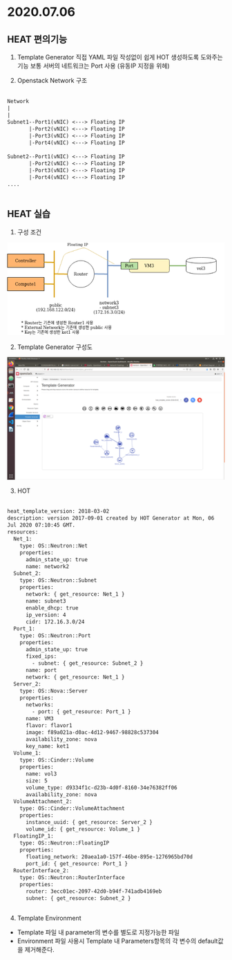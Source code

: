 2020.07.06
===========

HEAT 편의기능
-----------
1. Template Generator
직접 YAML 파일 작성없이 쉽게 HOT 생성하도록 도와주는 기능
보통 서버의 네트워크는 Port 사용 (유동IP 지정을 위헤)

2. Openstack Network 구조
<pre>
<code>
Network
|
|
Subnet1--Port1(vNIC) <---> Floating IP
       |-Port2(vNIC) <---> Floating IP
       |-Port3(vNIC) <---> Floating IP
       |-Port4(vNIC) <---> Floating IP
       
Subnet2--Port1(vNIC) <---> Floating IP
       |-Port2(vNIC) <---> Floating IP
       |-Port3(vNIC) <---> Floating IP
       |-Port4(vNIC) <---> Floating IP
....
</code>
</pre>

HEAT 실습
---------
1) 구성 조건
<img src=/img/20200706.png>

2) Template Generator 구성도
<img src=/img/20200706-1.png>

3) HOT
<pre>
<code>
heat_template_version: 2018-03-02
description: version 2017-09-01 created by HOT Generator at Mon, 06 Jul 2020 07:10:45 GMT.
resources: 
  Net_1: 
    type: OS::Neutron::Net
    properties: 
      admin_state_up: true
      name: network2
  Subnet_2: 
    type: OS::Neutron::Subnet
    properties: 
      network: { get_resource: Net_1 }
      name: subnet3
      enable_dhcp: true
      ip_version: 4
      cidr: 172.16.3.0/24
  Port_1: 
    type: OS::Neutron::Port
    properties: 
      admin_state_up: true
      fixed_ips: 
        - subnet: { get_resource: Subnet_2 }
      name: port
      network: { get_resource: Net_1 }
  Server_2: 
    type: OS::Nova::Server
    properties: 
      networks: 
        - port: { get_resource: Port_1 }
      name: VM3
      flavor: flavor1
      image: f89a021a-d0ac-4d12-9467-98828c537304
      availability_zone: nova
      key_name: ket1
  Volume_1: 
    type: OS::Cinder::Volume
    properties: 
      name: vol3
      size: 5
      volume_type: d9334f1c-d23b-4d0f-8160-34e76382ff06
      availability_zone: nova
  VolumeAttachment_2: 
    type: OS::Cinder::VolumeAttachment
    properties: 
      instance_uuid: { get_resource: Server_2 }
      volume_id: { get_resource: Volume_1 }
  FloatingIP_1: 
    type: OS::Neutron::FloatingIP
    properties: 
      floating_network: 20aea1a0-157f-46be-895e-1276965bd70d
      port_id: { get_resource: Port_1 }
  RouterInterface_2: 
    type: OS::Neutron::RouterInterface
    properties: 
      router: 3ecc01ec-2097-42d0-b94f-741adb4169eb
      subnet: { get_resource: Subnet_2 }
</code>
</pre>

4) Template Environment
* Template 파일 내 parameter의 변수를 별도로 지정가능한 파일
* Environment 파일 사용시 Template 내 Parameters항목의 각 변수의 default값을 제거해준다.

